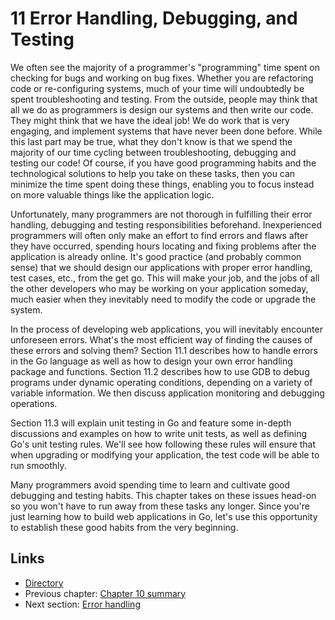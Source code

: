# 11 Error Handling, Debugging, and Testing

We often see the majority of a programmer's "programming" time spent on checking for bugs and working on bug fixes. Whether you are refactoring code or re-configuring systems, much of your time will undoubtedly be spent troubleshooting and testing. From the outside, people may think that all we do as programmers is design our systems and then write our code. They might think that we have the ideal job! We do work that is very engaging, and implement systems that have never been done before. While this last part may be true, what they don't know is that we spend the majority of our time cycling between troubleshooting, debugging and testing our code! Of course, if you have good programming habits and the technological solutions to help you take on these tasks, then you can minimize the time spent doing these things, enabling you to focus instead on more valuable things like the application logic.

Unfortunately, many programmers are not thorough in fulfilling their error handling, debugging and testing responsibilities beforehand. Inexperienced programmers will often only make an effort to find errors and flaws after they have occurred, spending hours locating and fixing problems after the application is already online. It's good practice \(and probably common sense\) that we should design our applications with proper error handling, test cases, etc., from the get go. This will make your job, and the jobs of all the other developers who may be working on your application someday, much easier when they inevitably need to modify the code or upgrade the system.

In the process of developing web applications, you will inevitably encounter unforeseen errors. What's the most efficient way of finding the causes of these errors and solving them? Section 11.1 describes how to handle errors in the Go language as well as how to design your own error handling package and functions. Section 11.2 describes how to use GDB to debug programs under dynamic operating conditions, depending on a variety of variable information. We then discuss application monitoring and debugging operations.

Section 11.3 will explain unit testing in Go and feature some in-depth discussions and examples on how to write unit tests, as well as defining Go's unit testing rules. We'll see how following these rules will ensure that when upgrading or modifying your application, the test code will be able to run smoothly.

Many programmers avoid spending time to learn and cultivate good debugging and testing habits. This chapter takes on these issues head-on so you won't have to run away from these tasks any longer. Since you're just learning how to build web applications in Go, let's use this opportunity to establish these good habits from the very beginning.

## Links

* [Directory](preface.md)
* Previous chapter: [Chapter 10 summary](10.4.md)
* Next section: [Error handling](11.1.md)

